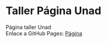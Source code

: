 # Taller Página Unad
Página taller Unad\
Enlace a GitHub Pages: [Página](https://adress.github.io/paginaunad/)
